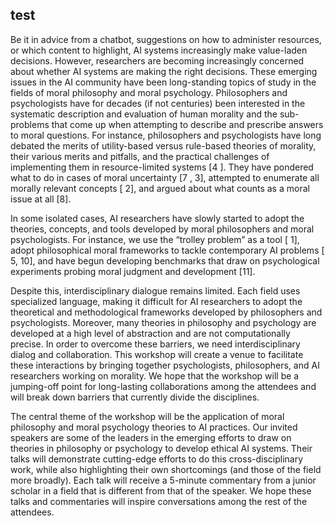 ## test

Be it in advice from a chatbot, suggestions on how to administer resources, or which content to
  highlight, AI systems increasingly make value-laden decisions. However, researchers are becoming
  increasingly concerned about whether AI systems are making the right decisions. These emerging
  issues in the AI community have been long-standing topics of study in the fields of moral philosophy and moral psychology. Philosophers and psychologists have for decades (if not centuries) been interested in the systematic description and evaluation of human morality and the sub-problems that come up when attempting to describe and prescribe answers to moral questions. For instance,
  philosophers and psychologists have long debated the merits of utility-based versus rule-based
  theories of morality, their various merits and pitfalls, and the practical challenges of implementing them in resource-limited systems [4 ]. They have pondered what to do in cases of moral uncertainty [7 , 3], attempted to enumerate all morally relevant concepts [ 2], and argued about what counts as a moral issue at all [8].

  In some isolated cases, AI researchers have slowly started to adopt the theories, concepts, and tools
  developed by moral philosophers and moral psychologists. For instance, we use the “trolley problem”
  as a tool [ 1], adopt philosophical moral frameworks to tackle contemporary AI problems [ 5, 10], and
  have begun developing benchmarks that draw on psychological experiments probing moral judgment
  and development [11].

  Despite this, interdisciplinary dialogue remains limited. Each field uses specialized language, making
  it difficult for AI researchers to adopt the theoretical and methodological frameworks developed
  by philosophers and psychologists. Moreover, many theories in philosophy and psychology are
  developed at a high level of abstraction and are not computationally precise. In order to overcome
  these barriers, we need interdisciplinary dialog and collaboration. This workshop will create a venue
  to facilitate these interactions by bringing together psychologists, philosophers, and AI researchers
  working on morality. We hope that the workshop will be a jumping-off point for long-lasting
  collaborations among the attendees and will break down barriers that currently divide the disciplines.

  The central theme of the workshop will be the application of moral philosophy and moral psychology
  theories to AI practices. Our invited speakers are some of the leaders in the emerging efforts to draw
  on theories in philosophy or psychology to develop ethical AI systems. Their talks will demonstrate
  cutting-edge efforts to do this cross-disciplinary work, while also highlighting their own shortcomings
  (and those of the field more broadly). Each talk will receive a 5-minute commentary from a junior
  scholar in a field that is different from that of the speaker. We hope these talks and commentaries will
  inspire conversations among the rest of the attendees.